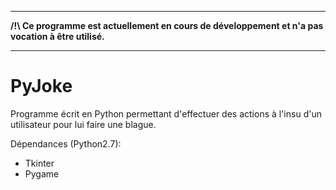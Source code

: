 -----------------------------------------------------------------------------------------------
__/!\ Ce programme est actuellement en cours de développement et n'a pas vocation à être utilisé.__

-----------------------------------------------------------------------------------------------
# PyJoke
Programme écrit en Python permettant d'effectuer des actions à l'insu d'un utilisateur pour lui faire une blague.

Dépendances (Python2.7):
* Tkinter
* Pygame


